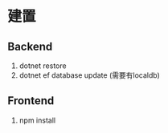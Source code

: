 # 建置 #
## Backend ##
1. dotnet restore
2. dotnet ef database update (需要有localdb)

## Frontend ##
1. npm install